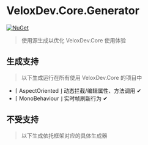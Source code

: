 ﻿# VeloxDev.Core.Generator

[![NuGet](https://img.shields.io/nuget/v/VeloxDev.Core.Generator?color=green&logo=nuget)](https://www.nuget.org/packages/VeloxDev.Core.Generator/)

> 使用源生成以优化 VeloxDev.Core 使用体验

## 生成支持

> 以下生成运行在所有使用 VeloxDev.Core 的项目中

- ⌈ AspectOriented ⌋ 动态拦截/编辑属性、方法调用 ✔
- ⌈ MonoBehaviour ⌋ 实时帧刷新行为 ✔

## 不受支持

> 以下生成依托框架对应的具体生成器

